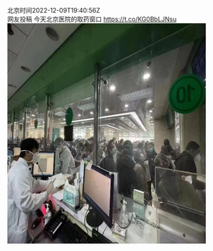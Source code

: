 北京时间2022-12-09T19:40:56Z<br>网友投稿 今天北京医院的取药窗口 https://t.co/KG0BbLJNsu<br><img src='/temp/image/2022/n-Month-12/1601180090037305347_0.jpg' width='450' height='500'><br><br>